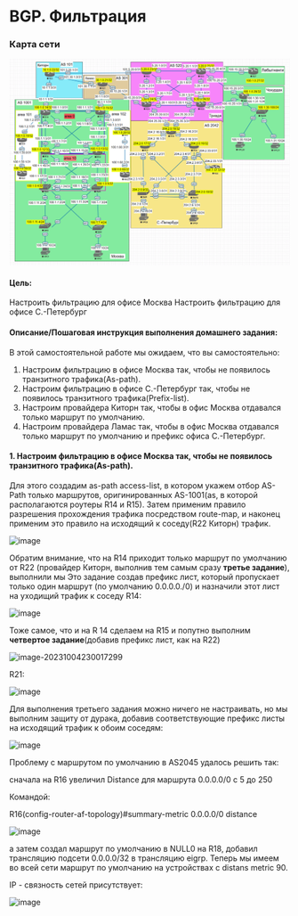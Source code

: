 # BGP. Фильтрация

### Карта сети
![Карта сети](image.png)

#### Цель:

Настроить фильтрацию для офисе Москва
Настроить фильтрацию для офисе С.-Петербург

#### Описание/Пошаговая инструкция выполнения домашнего задания:

В этой самостоятельной работе мы ожидаем, что вы самостоятельно:

1. Настроим фильтрацию в офисе Москва так, чтобы не появилось транзитного трафика(As-path).
2. Настроим фильтрацию в офисе С.-Петербург так, чтобы не появилось транзитного трафика(Prefix-list).
3. Настроим провайдера Киторн так, чтобы в офис Москва отдавался только маршрут по умолчанию.
4. Настроим провайдера Ламас так, чтобы в офис Москва отдавался только маршрут по умолчанию и префикс офиса С.-Петербург.



#### 1. Настроим фильтрацию в офисе Москва так, чтобы не появилось транзитного трафика(As-path).

Для этого создадим as-path access-list, в котором укажем отбор AS-Path только маршрутов, оригинированных AS-1001(as, в которой располагаются роутеры R14 и R15). Затем применим правило разрешения прохождения трафика посредством route-map, и наконец применим это правило на исходящий к соседу(R22 Киторн) трафик.

![image](https://github.com/SalminKHV/OTUS/assets/130359715/48dc6251-2dda-4522-a9dc-a94579edbfc2)



Обратим внимание, что на R14 приходит только маршрут по умолчанию от R22 (провайдер Киторн, выполнив тем самым сразу **третье задание**), выполнили мы Это задание создав префикс лист, который пропускает только один маршрут (по умолчанию 0.0.0.0./0) и назначили этот лист на уходищий трафик к соседу R14:

![image](https://github.com/SalminKHV/OTUS/assets/130359715/1d02e38f-828e-4bd4-9bfd-b0735aabc352)



Тоже самое, что и на R 14 сделаем на R15 и попутно выполним **четвертое задание**(добавив префикс лист, как на R22)

![image-20231004230017299](https://github.com/SalminKHV/OTUS/assets/130359715/58d572e9-361a-4adb-95eb-93e8f0960733)

 R21:

![image](https://github.com/SalminKHV/OTUS/assets/130359715/5a4bcc73-a9f5-4167-a887-4479d2ade4c2)



Для выполнения третьего задания можно ничего не настраивать, но мы выполним защиту от дурака, добавив соответствующие префикс листы на исходящий трафик к обоим соседям: 

![image](https://github.com/SalminKHV/OTUS/assets/130359715/f61cc471-21f1-4362-b495-13ec2248050c)

Проблему с маршрутом по умолчанию в AS2045 удалось решить так:

 сначала на R16 увеличил Distance  для маршрута 0.0.0.0/0 c 5 до 250 

Командой:  

R16(config-router-af-topology)#summary-metric 0.0.0.0/0 distance 

![image](https://github.com/SalminKHV/OTUS/assets/130359715/61d520ca-e434-4635-ac43-bebe4750fb30)

а затем создал маршрут по умолчанию в NULL0 на R18, добавил трансляцию подсети 0.0.0.0/32 в трансляцию eigrp. Теперь мы имеем во всей сети маршрут по умолчанию на устройствах с distans metric 90.

IP - связность сетей присутствует:



![image](https://github.com/SalminKHV/OTUS/assets/130359715/0014898c-c9c6-41c5-87df-7cdc7ff118bc)
